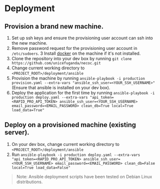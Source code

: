 Deployment
==========

Provision a brand new machine.
------------------------------
1.  Set up ssh keys and ensure the provisioning user account can ssh into the new machine.
2.  Remove password request for the provisioning user account in `/etc/sudoers`.
3   Install [docker](https://docs.docker.com/installation/ubuntulinux/) on the machine if it's not installed.
4.  Clone the repository into your dev box by running `git clone https://github.com/unicefuganda/necoc.git`
5.  Change current working directory to `<PROJECT_ROOT>/deployment/ansible`
6.  Provision the machine by running `ansible-playbook -i production provision.yaml --extra-vars "ansible_ssh_user=<YOUR_SSH_USERNAME>"` 
    (Ensure that ansible is installed on your dev box).
7.  Deploy the application for the first time by running `ansible-playbook -i production deploy.yaml --extra-vars "api_token=<RAPID_PRO_API_TOKEN> ansible_ssh_user=<YOUR_SSH_USERNAME> email_password=<EMAIL_PASSWORD> clean_db=True local=True load_data=True"` 

Deploy on a provisioned machine (existing server).
--------------------------------------------------
1.  On your dev box, change current working directory to `<PROJECT_ROOT>/deployment/ansible`
2.  Run `ansible-playbook -i production deploy.yaml --extra-vars "api_token=<RAPID_PRO_API_TOKEN> ansible_ssh_user=<YOUR_SSH_USERNAME> email_password=<EMAIL_PASSWORD> clean_db=False local=True load_data=False"`

> Note: Ansible deployment scripts have been tested on Debian Linux distributions.